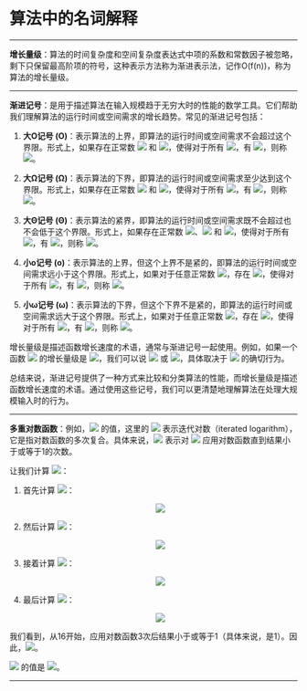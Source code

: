 # 算法中的名词解释
  
***
  
**增长量级**：算法的时间复杂度和空间复杂度表达式中项的系数和常数因子被忽略，剩下只保留最高阶项的符号，这种表示方法称为渐进表示法，记作O(f(n))，称为算法的增长量级。
***
  
**渐进记号**：是用于描述算法在输入规模趋于无穷大时的性能的数学工具。它们帮助我们理解算法的运行时间或空间需求的增长趋势。常见的渐进记号包括：
  
1. **大O记号 (O)**：表示算法的上界，即算法的运行时间或空间需求不会超过这个界限。形式上，如果存在正常数 <img src="https://latex.codecogs.com/gif.latex?c"/> 和 <img src="https://latex.codecogs.com/gif.latex?n_0"/>，使得对于所有 <img src="https://latex.codecogs.com/gif.latex?n%20\geq%20n_0"/>，有 <img src="https://latex.codecogs.com/gif.latex?f(n)%20\leq%20c%20\cdot%20g(n)"/>，则称 <img src="https://latex.codecogs.com/gif.latex?f(n)%20=%20O(g(n))"/>。
  
2. **大Ω记号 (Ω)**：表示算法的下界，即算法的运行时间或空间需求至少达到这个界限。形式上，如果存在正常数 <img src="https://latex.codecogs.com/gif.latex?c"/> 和 <img src="https://latex.codecogs.com/gif.latex?n_0"/>，使得对于所有 <img src="https://latex.codecogs.com/gif.latex?n%20\geq%20n_0"/>，有 <img src="https://latex.codecogs.com/gif.latex?f(n)%20\geq%20c%20\cdot%20g(n)"/>，则称 <img src="https://latex.codecogs.com/gif.latex?f(n)%20=%20\Omega(g(n))"/>。
  
3. **大Θ记号 (Θ)**：表示算法的紧界，即算法的运行时间或空间需求既不会超过也不会低于这个界限。形式上，如果存在正常数 <img src="https://latex.codecogs.com/gif.latex?c_1"/>、<img src="https://latex.codecogs.com/gif.latex?c_2"/> 和 <img src="https://latex.codecogs.com/gif.latex?n_0"/>，使得对于所有 <img src="https://latex.codecogs.com/gif.latex?n%20\geq%20n_0"/>，有 <img src="https://latex.codecogs.com/gif.latex?c_1%20\cdot%20g(n)%20\leq%20f(n)%20\leq%20c_2%20\cdot%20g(n)"/>，则称 <img src="https://latex.codecogs.com/gif.latex?f(n)%20=%20\Theta(g(n))"/>。
  
4. **小o记号 (o)**：表示算法的上界，但这个上界不是紧的，即算法的运行时间或空间需求远小于这个界限。形式上，如果对于任意正常数 <img src="https://latex.codecogs.com/gif.latex?c"/>，存在 <img src="https://latex.codecogs.com/gif.latex?n_0"/>，使得对于所有 <img src="https://latex.codecogs.com/gif.latex?n%20\geq%20n_0"/>，有 <img src="https://latex.codecogs.com/gif.latex?f(n)%20&lt;%20c%20\cdot%20g(n)"/>，则称 <img src="https://latex.codecogs.com/gif.latex?f(n)%20=%20o(g(n))"/>。
  
5. **小ω记号 (ω)**：表示算法的下界，但这个下界不是紧的，即算法的运行时间或空间需求远大于这个界限。形式上，如果对于任意正常数 <img src="https://latex.codecogs.com/gif.latex?c"/>，存在 <img src="https://latex.codecogs.com/gif.latex?n_0"/>，使得对于所有 <img src="https://latex.codecogs.com/gif.latex?n%20\geq%20n_0"/>，有 <img src="https://latex.codecogs.com/gif.latex?f(n)%20&gt;%20c%20\cdot%20g(n)"/>，则称 <img src="https://latex.codecogs.com/gif.latex?f(n)%20=%20\omega(g(n))"/>。
  
增长量级是描述函数增长速度的术语，通常与渐进记号一起使用。例如，如果一个函数 <img src="https://latex.codecogs.com/gif.latex?f(n)"/> 的增长量级是 <img src="https://latex.codecogs.com/gif.latex?n^2"/>，我们可以说 <img src="https://latex.codecogs.com/gif.latex?f(n)%20=%20O(n^2)"/> 或 <img src="https://latex.codecogs.com/gif.latex?f(n)%20=%20\Theta(n^2)"/>，具体取决于 <img src="https://latex.codecogs.com/gif.latex?f(n)"/> 的确切行为。
  
总结来说，渐进记号提供了一种方式来比较和分类算法的性能，而增长量级是描述函数增长速度的术语。通过使用这些记号，我们可以更清楚地理解算法在处理大规模输入时的行为。
  
***
**多重对数函数**：例如，<img src="https://latex.codecogs.com/gif.latex?\lg^*%2016"/> 的值，这里的 <img src="https://latex.codecogs.com/gif.latex?\lg^*"/> 表示迭代对数（iterated logarithm），它是指对数函数的多次复合。具体来说，<img src="https://latex.codecogs.com/gif.latex?\lg^*%20n"/> 表示对 <img src="https://latex.codecogs.com/gif.latex?n"/> 应用对数函数直到结果小于或等于1的次数。
  
让我们计算 <img src="https://latex.codecogs.com/gif.latex?\lg^*%2016"/>：
  
1. 首先计算 <img src="https://latex.codecogs.com/gif.latex?\lg%2016"/>：
   <p align="center"><img src="https://latex.codecogs.com/gif.latex?\lg%2016%20=%204"/></p>  
  
2. 然后计算 <img src="https://latex.codecogs.com/gif.latex?\lg%204"/>：
   <p align="center"><img src="https://latex.codecogs.com/gif.latex?\lg%204%20=%202"/></p>  
  
3. 接着计算 <img src="https://latex.codecogs.com/gif.latex?\lg%202"/>：
   <p align="center"><img src="https://latex.codecogs.com/gif.latex?\lg%202%20=%201"/></p>  
  
4. 最后计算 <img src="https://latex.codecogs.com/gif.latex?\lg%201"/>：
   <p align="center"><img src="https://latex.codecogs.com/gif.latex?\lg%201%20=%200"/></p>  
  
  
我们看到，从16开始，应用对数函数3次后结果小于或等于1（具体来说，是1）。因此，<img src="https://latex.codecogs.com/gif.latex?\lg^*%2016%20=%203"/>。
  
<img src="https://latex.codecogs.com/gif.latex?\lg^*%2016"/> 的值是 <img src="https://latex.codecogs.com/gif.latex?\boxed{3}"/>。
  
***
  
  